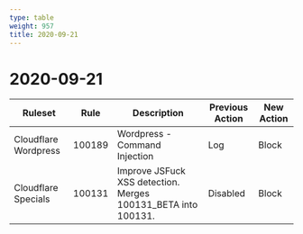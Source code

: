 ```yaml
---
type: table
weight: 957
title: 2020-09-21
---
```


# 2020-09-21

<TableWrap><table style="width: 100%">

<thead>
  <tr>
    <th>Ruleset</th>
    <th>Rule</th>
    <th>Description</th>
    <th>Previous Action</th>
    <th>New Action</th>
  </tr>
</thead>
<tbody>
  <tr>
    <td>Cloudflare Wordpress</td>
    <td>100189</td>
    <td>Wordpress - Command Injection</td>
    <td>Log</td>
    <td>Block</td>
  </tr>
  <tr>
    <td>Cloudflare Specials</td>
    <td>100131</td>
    <td>Improve JSFuck XSS detection. Merges 100131_BETA into 100131.</td>
    <td>Disabled</td>
    <td>Block</td>
  </tr>
</tbody>

</table></TableWrap>